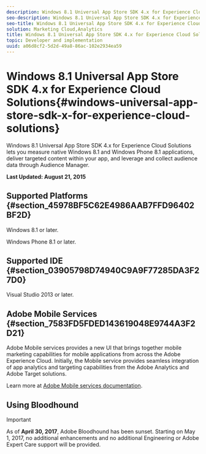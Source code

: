 ```yaml
---
description: Windows 8.1 Universal App Store SDK 4.x for Experience Cloud Solutions lets you measure native Windows 8.1 and Windows Phone 8.1 applications, deliver targeted content within your app, and leverage and collect audience data through Audience Manager.
seo-description: Windows 8.1 Universal App Store SDK 4.x for Experience Cloud Solutions lets you measure native Windows 8.1 and Windows Phone 8.1 applications, deliver targeted content within your app, and leverage and collect audience data through Audience Manager.
seo-title: Windows 8.1 Universal App Store SDK 4.x for Experience Cloud Solutions
solution: Marketing Cloud,Analytics
title: Windows 8.1 Universal App Store SDK 4.x for Experience Cloud Solutions
topic: Developer and implementation
uuid: a06d8cf2-5d2d-49a8-86ac-102e2934ea59
---
```


# Windows 8.1 Universal App Store SDK 4.x for Experience Cloud Solutions{#windows-universal-app-store-sdk-x-for-experience-cloud-solutions}

Windows 8.1 Universal App Store SDK 4.x for Experience Cloud Solutions lets you measure native Windows 8.1 and Windows Phone 8.1 applications, deliver targeted content within your app, and leverage and collect audience data through Audience Manager.

**Last Updated: August 21, 2015**

## Supported Platforms {#section_45978BF5C62E4986AAB7FFD96402BF2D}

Windows 8.1 or later.

Windows Phone 8.1 or later.

## Supported IDE {#section_03905798D74940C9A9F77285DA3F27D0}

Visual Studio 2013 or later.

## Adobe Mobile Services {#section_7583FD5FDED143619048E9744A3F2D21}

Adobe Mobile services provides a new UI that brings together mobile marketing capabilities for mobile applications from across the Adobe Experience Cloud. Initially, the Mobile service provides seamless integration of app analytics and targeting capabilities from the Adobe Analytics and Adobe Target solutions.

Learn more at [Adobe Mobile services documentation](/help/using/home.md). 

## Using Bloodhound

>[!IMPORTANT]
>
>As of **April 30, 2017**, Adobe Bloodhound has been
sunset. Starting on May 1, 2017, no additional enhancements and no additional Engineering or Adobe Expert Care support will be provided. 
